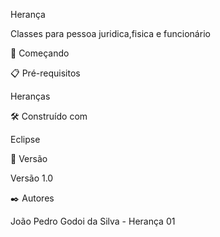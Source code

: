 Herança

Classes para pessoa juridica,fisica e funcionário

🚀 Começando

📋 Pré-requisitos

Heranças

🛠️ Construído com

Eclipse

📌 Versão

Versão 1.0

✒️ Autores

João Pedro Godoi da Silva - Herança 01
